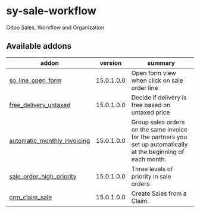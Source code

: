 # sy-sale-workflow
Odoo Sales, Workflow and Organization

[//]: # (addons)

Available addons
----------------
addon | version | summary
--- | --- | ---
[so_line_open_form](so_line_open_form/) | 15.0.1.0.0 | Open form view when click on sale order line
[free_delivery_untaxed](free_delivery_untaxed/) | 15.0.1.0.0 | Decide if delivery is free based on untaxed price
[automatic_monthly_invoicing](automatic_monthly_invoicing/) | 15.0.1.0.0 | Group sales orders on the same invoice for the partners you set up automatically at the beginning of each month.
[sale_order_high_priority](sale_order_high_priority/) | 15.0.1.0.0 | Three levels of priority in sale orders
[crm_claim_sale](crm_claim_sale/) | 15.0.1.0.0 | Create Sales from a Claim.

[//]: # (end addons)

